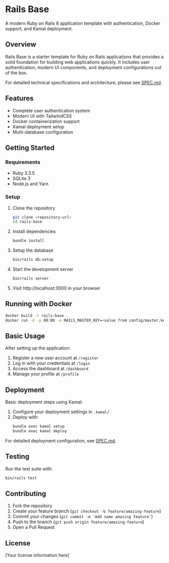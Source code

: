 # Rails Base

A modern Ruby on Rails 8 application template with authentication, Docker support, and Kamal deployment.

## Overview

Rails Base is a starter template for Ruby on Rails applications that provides a solid foundation for building web applications quickly. It includes user authentication, modern UI components, and deployment configurations out of the box.

For detailed technical specifications and architecture, please see [SPEC.md](SPEC.md).

## Features

* Complete user authentication system
* Modern UI with TailwindCSS
* Docker containerization support
* Kamal deployment setup
* Multi-database configuration

## Getting Started

### Requirements

* Ruby 3.3.5
* SQLite 3
* Node.js and Yarn

### Setup

1. Clone the repository
   ```bash
   git clone <repository-url>
   cd rails-base
   ```

2. Install dependencies
   ```bash
   bundle install
   ```

3. Setup the database
   ```bash
   bin/rails db:setup
   ```

4. Start the development server
   ```bash
   bin/rails server
   ```

5. Visit http://localhost:3000 in your browser

## Running with Docker

```bash
docker build -t rails-base .
docker run -d -p 80:80 -e RAILS_MASTER_KEY=<value from config/master.key> --name rails-base rails-base
```

## Basic Usage

After setting up the application:

1. Register a new user account at `/register`
2. Log in with your credentials at `/login`
3. Access the dashboard at `/dashboard`
4. Manage your profile at `/profile`

## Deployment

Basic deployment steps using Kamal:

1. Configure your deployment settings in `.kamal/`
2. Deploy with:
   ```bash
   bundle exec kamal setup
   bundle exec kamal deploy
   ```

For detailed deployment configuration, see [SPEC.md](SPEC.md).

## Testing

Run the test suite with:

```bash
bin/rails test
```

## Contributing

1. Fork the repository
2. Create your feature branch (`git checkout -b feature/amazing-feature`)
3. Commit your changes (`git commit -m 'Add some amazing feature'`)
4. Push to the branch (`git push origin feature/amazing-feature`)
5. Open a Pull Request

## License

[Your license information here]
